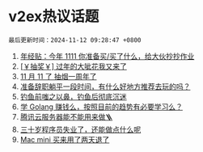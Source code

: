 # v2ex热议话题

`最后更新时间：2024-11-12 09:28:47 +0800`

1. [年经贴：今年 1111 你准备买/买了什么，给大伙抄抄作业](https://www.v2ex.com/t/1088478)
1. [[￥抽奖￥] 过年的大呲花我又来了](https://www.v2ex.com/t/1088617)
1. [11 月 11 了 抽烟一周年了](https://www.v2ex.com/t/1088416)
1. [准备辞职躺平一段时间，有什么好地方推荐去玩的吗？](https://www.v2ex.com/t/1088369)
1. [钓鱼前嗤之以鼻，钓鱼后彻底沉迷](https://www.v2ex.com/t/1088573)
1. [学 Golang 赚钱么，按照目前的趋势有必要学习么？](https://www.v2ex.com/t/1088370)
1. [腾讯云服务器能不能用来做🪜](https://www.v2ex.com/t/1088605)
1. [三十岁程序员失业了，还能做点什么呢](https://www.v2ex.com/t/1088455)
1. [Mac mini 买来用了两天退了](https://www.v2ex.com/t/1088381)

